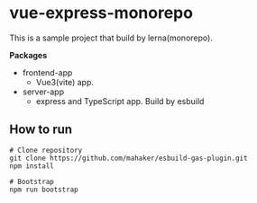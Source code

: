 # vue-express-monorepo

This is a sample project that build by lerna(monorepo).

**Packages**

- frontend-app
   - Vue3(vite) app.
- server-app
   - express and TypeScript app. Build by esbuild

## How to run

```shell
# Clone repository
git clone https://github.com/mahaker/esbuild-gas-plugin.git
npm install

# Bootstrap
npm run bootstrap
```
